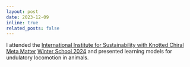 ```yaml
---
layout: post
date: 2023-12-09
inline: true
related_posts: false
---
```


I attended the [International Institute for Sustainability with Knotted Chiral Meta Matter](https://wpi-skcm2.hiroshima-u.ac.jp/) [Winter School 2024](https://wpi-skcm2.hiroshima-u.ac.jp/conferences/2024-winter-school/) and presented learning models for undulatory locomotion in animals.